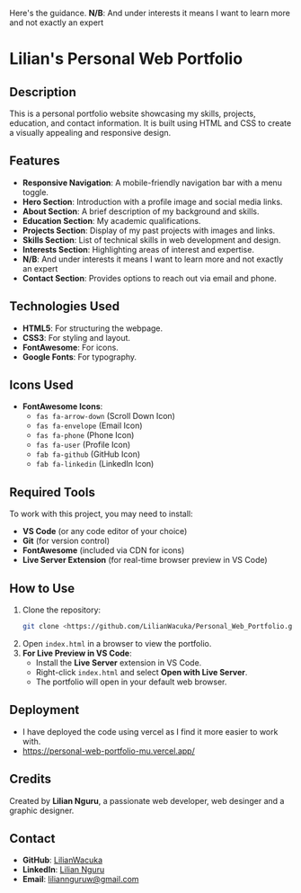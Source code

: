 Here's the guidance.
**N/B**: And under interests it means I want to learn more and not exactly an expert
# Lilian's Personal Web Portfolio

## Description
This is a personal portfolio website showcasing my skills, projects, education, and contact information. It is built using HTML and CSS to create a visually appealing and responsive design.

## Features
- **Responsive Navigation**: A mobile-friendly navigation bar with a menu toggle.
- **Hero Section**: Introduction with a profile image and social media links.
- **About Section**: A brief description of my background and skills.
- **Education Section**: My academic qualifications.
- **Projects Section**: Display of my past projects with images and links.
- **Skills Section**: List of technical skills in web development and design.
- **Interests Section**: Highlighting areas of interest and expertise.
- **N/B**: And under interests it means I want to learn more and not exactly an expert
- **Contact Section**: Provides options to reach out via email and phone.

## Technologies Used
- **HTML5**: For structuring the webpage.
- **CSS3**: For styling and layout.
- **FontAwesome**: For icons.
- **Google Fonts**: For typography.

## Icons Used
- **FontAwesome Icons**:
  - `fas fa-arrow-down` (Scroll Down Icon)
  - `fas fa-envelope` (Email Icon)
  - `fas fa-phone` (Phone Icon)
  - `fas fa-user` (Profile Icon)
  - `fab fa-github` (GitHub Icon)
  - `fab fa-linkedin` (LinkedIn Icon)

## Required Tools
To work with this project, you may need to install:
- **VS Code** (or any code editor of your choice)
- **Git** (for version control)
- **FontAwesome** (included via CDN for icons)
- **Live Server Extension** (for real-time browser preview in VS Code)

## How to Use
1. Clone the repository:
   ```bash
   git clone <https://github.com/LilianWacuka/Personal_Web_Portfolio.git>
   ```
2. Open `index.html` in a browser to view the portfolio.
3. **For Live Preview in VS Code**:
   - Install the **Live Server** extension in VS Code.
   - Right-click `index.html` and select **Open with Live Server**.
   - The portfolio will open in your default web browser.

## Deployment
- I have deployed the code using vercel as I find it more easier to work with.
- https://personal-web-portfolio-mu.vercel.app/
## Credits
Created by **Lilian Nguru**, a passionate web developer, web desinger and a graphic designer.

## Contact
- **GitHub**: [LilianWacuka](https://github.com/LilianWacuka)
- **LinkedIn**: [Lilian Nguru](https://www.linkedin.com/in/lilian-nguru-6a8850306/)
- **Email**: liliannguruw@gmail.com


